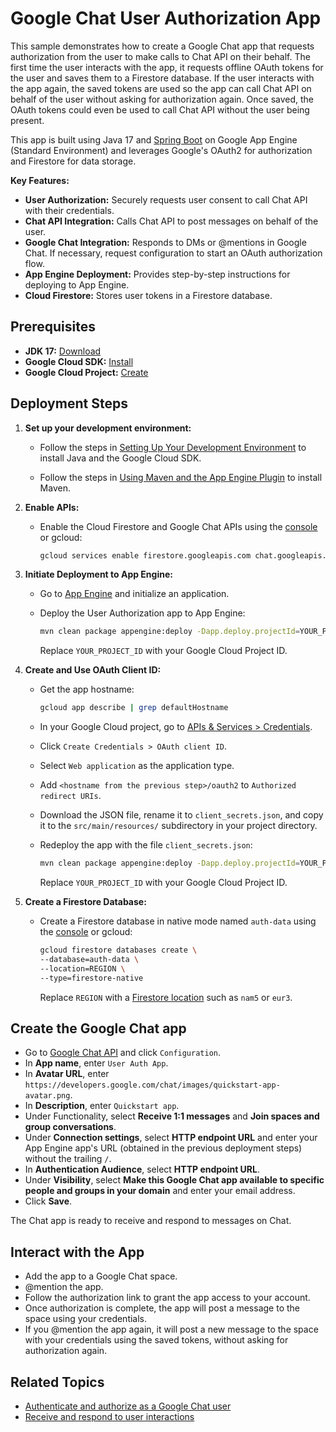 # Google Chat User Authorization App

This sample demonstrates how to create a Google Chat app that requests
authorization from the user to make calls to Chat API on their behalf. The first
time the user interacts with the app, it requests offline OAuth tokens for the
user and saves them to a Firestore database. If the user interacts with the app
again, the saved tokens are used so the app can call Chat API on behalf of the
user without asking for authorization again. Once saved, the OAuth tokens could
even be used to call Chat API without the user being present.

This app is built using Java 17 and
[Spring Boot](https://spring.io/projects/spring-boot) on Google App Engine
(Standard Environment) and leverages Google's OAuth2 for authorization and
Firestore for data storage.

**Key Features:**

* **User Authorization:** Securely requests user consent to call Chat API with
  their credentials.
* **Chat API Integration:** Calls Chat API to post messages on behalf of the
  user.
* **Google Chat Integration:**  Responds to DMs or @mentions in Google Chat. If
  necessary, request configuration to start an OAuth authorization flow.
* **App Engine Deployment:**  Provides step-by-step instructions for deploying
  to App Engine.
* **Cloud Firestore:** Stores user tokens in a Firestore database.

## Prerequisites

* **JDK 17:**  [Download](https://openjdk.org/projects/jdk/17/)
* **Google Cloud SDK:**  [Install](https://cloud.google.com/sdk/docs/install)
* **Google Cloud Project:**  [Create](https://console.cloud.google.com/projectcreate)

##  Deployment Steps

1. **Set up your development environment:**

   * Follow the steps in
     [Setting Up Your Development Environment](https://cloud.google.com/appengine/docs/standard/setting-up-environment?tab=java)
     to install Java and the Google Cloud SDK.

   * Follow the steps in
     [Using Maven and the App Engine Plugin](https://cloud.google.com/appengine/docs/standard/java-gen2/using-maven)
     to install Maven.

1. **Enable APIs:**

   * Enable the Cloud Firestore and Google Chat APIs using the
     [console](https://console.cloud.google.com/apis/enableflow?apiid=firestore.googleapis.com,chat.googleapis.com)
     or gcloud:

     ```bash
     gcloud services enable firestore.googleapis.com chat.googleapis.com
     ```

1. **Initiate Deployment to App Engine:**

   * Go to [App Engine](https://console.cloud.google.com/appengine) and
     initialize an application.

   * Deploy the User Authorization app to App Engine:

     ```bash
     mvn clean package appengine:deploy -Dapp.deploy.projectId=YOUR_PROJECT_ID
     ```

     Replace `YOUR_PROJECT_ID` with your Google Cloud Project ID.

1. **Create and Use OAuth Client ID:**

   * Get the app hostname:

     ```bash
     gcloud app describe | grep defaultHostname
     ```

   * In your Google Cloud project, go to
     [APIs & Services > Credentials](https://console.cloud.google.com/apis/credentials).
   * Click `Create Credentials > OAuth client ID`.
   * Select `Web application` as the application type.
   * Add `<hostname from the previous step>/oauth2` to `Authorized redirect URIs`.
   * Download the JSON file, rename it to `client_secrets.json`, and copy it to
     the `src/main/resources/` subdirectory in your project directory.
   * Redeploy the app with the file `client_secrets.json`:

     ```bash
     mvn clean package appengine:deploy -Dapp.deploy.projectId=YOUR_PROJECT_ID
     ```

     Replace `YOUR_PROJECT_ID` with your Google Cloud Project ID.

1. **Create a Firestore Database:**

   *  Create a Firestore database in native mode named `auth-data` using the
      [console](https://console.cloud.google.com/firestore) or gcloud:

      ```bash
      gcloud firestore databases create \
      --database=auth-data \
      --location=REGION \
      --type=firestore-native
      ```

      Replace `REGION` with a
      [Firestore location](https://cloud.google.com/firestore/docs/locations#types)
      such as `nam5` or `eur3`.

## Create the Google Chat app

* Go to
  [Google Chat API](https://console.cloud.google.com/apis/api/chat.googleapis.com/hangouts-chat)
  and click `Configuration`.
* In **App name**, enter `User Auth App`.
* In **Avatar URL**, enter `https://developers.google.com/chat/images/quickstart-app-avatar.png`.
* In **Description**, enter `Quickstart app`.
* Under Functionality, select **Receive 1:1 messages** and
  **Join spaces and group conversations**.
* Under **Connection settings**, select **HTTP endpoint URL** and enter your App
  Engine app's URL (obtained in the previous deployment steps) without the
  trailing `/`.
* In **Authentication Audience**, select **HTTP endpoint URL**.
* Under **Visibility**, select **Make this Google Chat app available to specific
  people and groups in your domain** and enter your email address.
* Click **Save**.

The Chat app is ready to receive and respond to messages on Chat.

## Interact with the App

* Add the app to a Google Chat space.
* @mention the app.
* Follow the authorization link to grant the app access to your account.
* Once authorization is complete, the app will post a message to the space using
  your credentials.
* If you @mention the app again, it will post a new message to the space with
  your credentials using the saved tokens, without asking for authorization again.

## Related Topics

* [Authenticate and authorize as a Google Chat user](https://developers.google.com/workspace/chat/authenticate-authorize-chat-user)
* [Receive and respond to user interactions](https://developers.google.com/workspace/chat/receive-respond-interactions)
